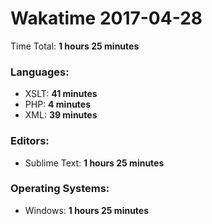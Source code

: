 # Wakatime 2017-04-28

Time Total: **1 hours 25 minutes**

### Languages:
- XSLT: **41 minutes** 
- PHP: **4 minutes** 
- XML: **39 minutes** 

### Editors:
- Sublime Text: **1 hours 25 minutes** 

### Operating Systems:
- Windows: **1 hours 25 minutes** 

